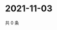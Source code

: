 # 2021-11-03

共 0 条

<!-- BEGIN WEIBO -->
<!-- 最后更新时间 Wed Nov 03 2021 18:17:25 GMT+0800 (China Standard Time) -->

<!-- END WEIBO -->
